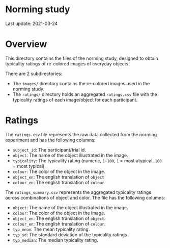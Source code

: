 Norming study
================

Last update: 2021-03-24

# Overview

This directory contains the files of the norming study, designed to
obtain typicality ratings of re-colored images of everyday objects.

There are 2 subdirectories:

-   The `images/` directory contains the re-colored images used in the
    norming study.
-   The `ratings/` directory holds an aggregated `ratings.csv` file with
    the typicality ratings of each image/object for each participant.

# Ratings

The `ratings.csv` file represents the raw data collected from the
norming experiment and has the following columns:

-   `subject_id`: The participant/trial id.
-   `object`: The name of the object illustrated in the image.
-   `typicality`: The typicality rating (numeric, `1-100`, `1` = most
    atypical, `100` = most typical).
-   `colour`: The color of the object in the image.
-   `object_en`: The english translation of `object`
-   `colour_en`: The english translation of `colour`

The `ratings_summary.csv` represents the aggregated typicality ratings
across combinations of object and color. The file has the following
columns:

-   `object`: The name of the object illustrated in the image.
-   `colour`: The color of the object in the image.
-   `object_en`: The english translation of `object`.
-   `colour_en`: The english translation of `colour`.
-   `typ_mean`: The mean typicality rating.
-   `typ_sd`: The standard deviation of the typicality ratings .
-   `typ_median`: The median typicality rating.
